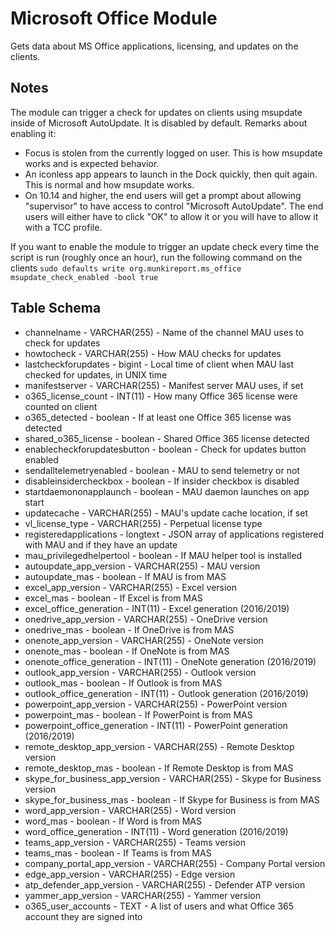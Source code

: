 Microsoft Office Module
==============

Gets data about MS Office applications, licensing, and updates on the clients.

## Notes

The module can trigger a check for updates on clients using msupdate inside of Microsoft AutoUpdate. It is disabled by default. Remarks about enabling it:

* Focus is stolen from the currently logged on user. This is how msupdate works and is expected behavior. 
* An iconless app appears to launch in the Dock quickly, then quit again. This is normal and how msupdate works.
* On 10.14 and higher, the end users will get a prompt about allowing "supervisor" to have access to control "Microsoft AutoUpdate". The end users will either have to click "OK" to allow it or you will have to allow it with a TCC profile.


If you want to enable the module to trigger an update check every time the script is run (roughly once an hour), run the following command on the clients
`sudo defaults write org.munkireport.ms_office msupdate_check_enabled -bool true`

Table Schema
------
* channelname - VARCHAR(255) - Name of the channel MAU uses to check for updates
* howtocheck - VARCHAR(255) - How MAU checks for updates
* lastcheckforupdates - bigint - Local time of client when MAU last checked for updates, in UNIX time
* manifestserver - VARCHAR(255) - Manifest server MAU uses, if set
* o365_license_count - INT(11) - How many Office 365 license were counted on client
* o365_detected - boolean - If at least one Office 365 license was detected
* shared_o365_license - boolean - Shared Office 365 license detected
* enablecheckforupdatesbutton - boolean - Check for updates button enabled
* sendalltelemetryenabled - boolean - MAU to send telemetry or not
* disableinsidercheckbox - boolean - If insider checkbox is disabled
* startdaemononapplaunch - boolean - MAU daemon launches on app start
* updatecache - VARCHAR(255) - MAU's update cache location, if set
* vl_license_type - VARCHAR(255) - Perpetual license type
* registeredapplications - longtext - JSON array of applications registered with MAU and if they have an update
* mau_privilegedhelpertool - boolean - If MAU helper tool is installed
* autoupdate_app_version - VARCHAR(255) - MAU version
* autoupdate_mas - boolean - If MAU is from MAS
* excel_app_version - VARCHAR(255) - Excel version
* excel_mas - boolean - If Excel is from MAS
* excel_office_generation - INT(11) - Excel generation (2016/2019)
* onedrive_app_version - VARCHAR(255) - OneDrive version
* onedrive_mas - boolean - If OneDrive is from MAS
* onenote_app_version - VARCHAR(255) - OneNote version
* onenote_mas - boolean - If OneNote is from MAS
* onenote_office_generation - INT(11) - OneNote generation (2016/2019)
* outlook_app_version - VARCHAR(255) - Outlook version
* outlook_mas - boolean - If Outlook is from MAS
* outlook_office_generation - INT(11) - Outlook generation (2016/2019)
* powerpoint_app_version - VARCHAR(255) - PowerPoint version
* powerpoint_mas - boolean - If PowerPoint is from MAS
* powerpoint_office_generation - INT(11) - PowerPoint generation (2016/2019)
* remote_desktop_app_version - VARCHAR(255) - Remote Desktop version
* remote_desktop_mas - boolean - If Remote Desktop is from MAS
* skype_for_business_app_version - VARCHAR(255) - Skype for Business version
* skype_for_business_mas - boolean - If Skype for Business is from MAS
* word_app_version - VARCHAR(255) - Word version
* word_mas - boolean - If Word is from MAS
* word_office_generation - INT(11) - Word generation (2016/2019)
* teams_app_version - VARCHAR(255) - Teams version
* teams_mas - boolean - If Teams is from MAS
* company_portal_app_version - VARCHAR(255) - Company Portal version
* edge_app_version - VARCHAR(255) - Edge version
* atp_defender_app_version - VARCHAR(255) - Defender ATP version
* yammer_app_version - VARCHAR(255) - Yammer version
* o365_user_accounts - TEXT - A list of users and what Office 365 account they are signed into

